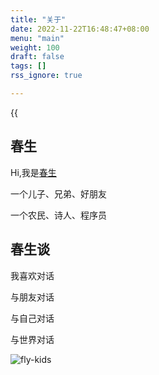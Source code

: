 ```yaml
---
title: "关于"
date: 2022-11-22T16:48:47+08:00
menu: "main"
weight: 100
draft: false
tags: []
rss_ignore: true

---
```


{{<audio autoplay="autoplay" src="audios/canon_in_major_d.mp3" caption="《D大调·Canon》">}}



## 春生
 
Hi,我是[春生](https//blog.vmaitian.com)

一个儿子、兄弟、好朋友

一个农民、诗人、程序员

## 春生谈

我喜欢对话

与朋友对话

与自己对话

与世界对话

![fly-kids](/images/about_footer.jpg)
